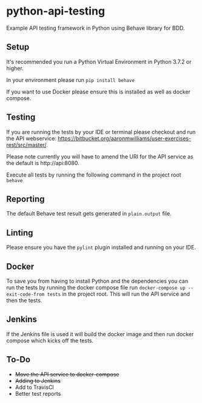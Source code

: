 # python-api-testing
Example API testing framework in Python using Behave library for BDD.

## Setup
It's recommended you run a Python Virtual Environment in Python 3.7.2 or higher.

In your environment please run `pip install behave`

If you want to use Docker please ensure this is installed as well as docker compose.


## Testing
If you are running the tests by your IDE or terminal please checkout and run the API webservice: https://bitbucket.org/aaronmwilliams/user-exercises-rest/src/master/.

Please note currently you will have to amend the URI for the API service as the default is http://api:8080.

Execute all tests by running the following command in the project root `behave` 

## Reporting
The default Behave test result gets generated in `plain.output` file.

## Linting
Please ensure you have the `pylint` plugin installed and running on your IDE.

## Docker
To save you from having to install Python and the dependencies you can run the tests by running the docker compose file
run `docker-compose up --exit-code-from tests` in the project root. This will run the API service and then the tests.

## Jenkins
If the Jenkins file is used it will build the docker image and then run docker compose which kicks off the tests.

## To-Do
- ~~Move the API service to docker-compose~~
- ~~Adding to Jenkins~~
- Add to TravisCI
- Better test reports